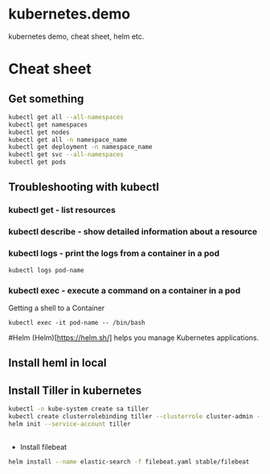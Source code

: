 # kubernetes.demo
kubernetes demo, cheat sheet, helm etc.

# Cheat sheet
## Get something
```bash
kubectl get all --all-namespaces
kubectl get namespaces
kubectl get nodes 
kubectl get all -n namespace_name
kubectl get deployment -n namespace_name
kubectl get svc --all-namespaces
kubectl get pods
```

## Troubleshooting with kubectl
### kubectl get - list resources
### kubectl describe - show detailed information about a resource
### kubectl logs - print the logs from a container in a pod
```
kubectl logs pod-name
```
### kubectl exec - execute a command on a container in a pod
Getting a shell to a Container
```
kubectl exec -it pod-name -- /bin/bash
```


#Helm
(Helm)[https://helm.sh/] helps you manage Kubernetes applications.
## Install heml in local
## Install Tiller in kubernetes
```bash
kubectl -n kube-system create sa tiller
kubectl create clusterrolebinding tiller --clusterrole cluster-admin --serviceaccount=kube-system:tiller
helm init --service-account tiller
```
##
* Install filebeat
```bash
helm install --name elastic-search -f filebeat.yaml stable/filebeat
```
